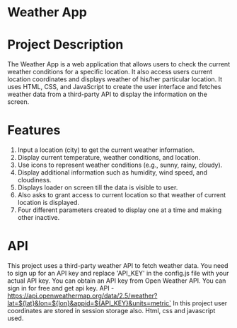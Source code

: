 # Weather App 
# Project Description
The Weather App is a web application that allows users to check the current weather conditions for a specific location. It also access users current location coordinates and displays 
weather of his/her particular location. It uses HTML, CSS, and JavaScript to create the user interface and fetches weather data from a third-party API to display the information on the screen.
# Features
1. Input a location (city) to get the current weather information.
2. Display current temperature, weather conditions, and location.
3. Use icons to represent weather conditions (e.g., sunny, rainy, cloudy).
4. Display additional information such as humidity, wind speed, and cloudiness.
5. Displays loader on screen till the data is visible to user.
6. Also asks to grant access to current location so that weather of current location is displayed.
7. Four different parameters created to display one at a time and making other inactive.
# API
This project uses a third-party weather API to fetch weather data. You need to sign up for an API key and replace 'API_KEY' in the config.js file with your actual API key.
You can obtain an API key from Open Weather API. You can sign in for free and get api key.
API - https://api.openweathermap.org/data/2.5/weather?lat=${lat}&lon=${lon}&appid=${API_KEY}&units=metric`
In this project user coordinates are stored in session storage also. Html, css and javascript used.

